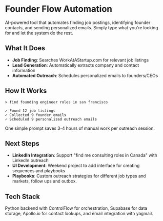 # Founder Flow Automation

AI-powered tool that automates finding job postings, identifying founder contacts, and sending personalized emails. Simply type what you're looking for and let the system do the rest.

## What It Does

- **Job Finding**: Searches WorkAtAStartup.com for relevant job listings
- **Lead Generation**: Automatically extracts company and contact information
- **Automated Outreach**: Schedules personalized emails to founders/CEOs

## How It Works

```
> find founding engineer roles in san francisco

✓ Found 12 job listings
✓ Collected 9 founder emails
✓ Scheduled 9 personalized outreach emails
```

One simple prompt saves 3-4 hours of manual work per outreach session.

## Next Steps

- **LinkedIn Integration**: Support "find me consulting roles in Canada" with LinkedIn outreach
- **UI Development**: Weekend project to add interface for creating sequences and playbooks
- **Playbooks**: Custom outreach strategies for different job types and markets, follow ups and outbox.

## Tech Stack

Python backend with ControlFlow for orchestration, Supabase for data storage, Apollo.io for contact lookups, and email integration with yagmail.
